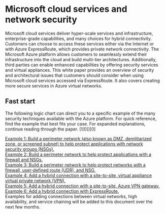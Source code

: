 # Microsoft cloud services and network security
Microsoft cloud services deliver hyper-scale services and infrastructure, enterprise-grade capabilities, and many choices for hybrid connectivity. Customers can choose to access these services either via the Internet or with Azure ExpressRoute, which provides private network connectivity. The Microsoft Azure platform allows customers to seamlessly extend their infrastructure into the cloud and build multi-tier architectures. Additionally, third parties can enable enhanced capabilities by offering security services and virtual appliances. This white paper provides an overview of security and architectural issues that customers should consider when using Microsoft cloud services accessed via ExpressRoute. It also covers creating more secure services in Azure virtual networks.

## Fast start
The following logic chart can direct you to a specific example of the many security techniques available with the Azure platform. For quick reference, find the example that best fits your case. For expanded explanations, continue reading through the paper.
[![0]][0]

[Example 1: Build a perimeter network (also known as DMZ, demilitarized zone, or screened subnet) to help protect applications with network security groups (NSGs).](SaiText1100.mdexample-1-build-a-perimeter-network-to-help-protect-applications-with-nsgs)</br>
[Example 2: Build a perimeter network to help protect applications with a firewall and NSGs.](SaiText1100.mdexample-2-build-a-perimeter-network-to-help-protect-applications-with-a-firewall-and-nsgs)</br>
[Example 3: Build a perimeter network to help protect networks with a firewall, user-defined route (UDR), and NSG.](SaiText1100.mdexample-3-build-a-perimeter-network-to-help-protect-networks-with-a-firewall-and-udr-and-nsg)</br>
[Example 4: Add a hybrid connection with a site-to-site, virtual appliance virtual private network (VPN).](SaiText1100.mdexample-4-add-a-hybrid-connection-with-a-site-to-site-virtual-appliance-vpn)</br>
[Example 5: Add a hybrid connection with a site-to-site, Azure VPN gateway.](SaiText1100.mdexample-5-add-a-hybrid-connection-with-a-site-to-site-azure-vpn-gateway)</br>
[Example 6: Add a hybrid connection with ExpressRoute.](SaiText1100.mdexample-6-add-a-hybrid-connection-with-expressroute)</br>
Examples for adding connections between virtual networks, high availability, and service chaining will be added to this document over the next few months.
